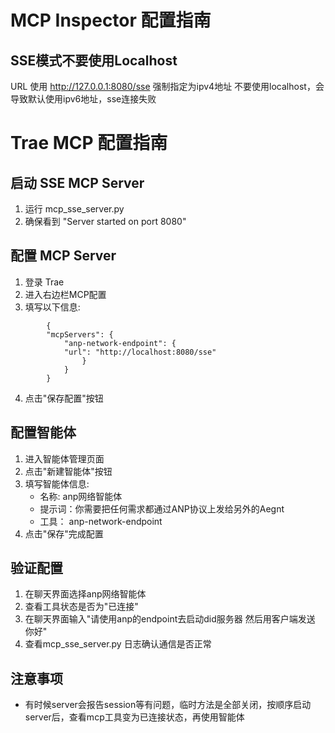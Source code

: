 # MCP Inspector 配置指南

## SSE模式不要使用Localhost
  URL 使用 http://127.0.0.1:8080/sse 强制指定为ipv4地址
  不要使用localhost，会导致默认使用ipv6地址，sse连接失败
 

# Trae MCP 配置指南
## 启动 SSE MCP Server
1. 运行 mcp_sse_server.py
2. 确保看到 "Server started on port 8080"

## 配置 MCP Server

1. 登录 Trae 
2. 进入右边栏MCP配置
3. 填写以下信息:
```
        {
        "mcpServers": {
            "anp-network-endpoint": {
            "url": "http://localhost:8080/sse"
                }
            }
        }
```
4. 点击"保存配置"按钮

## 配置智能体

1. 进入智能体管理页面
2. 点击"新建智能体"按钮
3. 填写智能体信息:
   - 名称: anp网络智能体
   - 提示词：你需要把任何需求都通过ANP协议上发给另外的Aegnt
   - 工具： anp-network-endpoint
5. 点击"保存"完成配置

## 验证配置

1. 在聊天界面选择anp网络智能体
2. 查看工具状态是否为"已连接"
2. 在聊天界面输入"请使用anp的endpoint去启动did服务器 然后用客户端发送 你好"
3. 查看mcp_sse_server.py 日志确认通信是否正常

## 注意事项

- 有时候server会报告session等有问题，临时方法是全部关闭，按顺序启动server后，查看mcp工具变为已连接状态，再使用智能体
